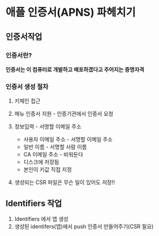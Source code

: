 # 애플 인증서(APNS) 파헤치기
## 인증서작업
### 인증서란?
**인증서는 이 컴퓨터로 개발하고 배포하겠다고 주어지는 증명자격**
### 인증서 생성 절차
1. 키체인 접근
2. 메뉴 인증서 지원 - 인증기관에서 인증서 요청
3. 정보입력 - 서명할 이메일 주소
	* 사용자 이메일 주소 - 서명할 이메일 주소
	* 일반 이름 - 서명할 사람 이름
	* CA 이메일 주소 - 비워둔다
	* 디스크에 저장됨
	* 본인이 키값 직접 지정

4. 생성되는 CSR 파일은 무슨 일이 있어도 저장!!

## Identifiers 작업
1. Identifiers 에서 앱 생성
2. 생성된 identifers(앱)에서 push 인증서 만들어주기(CSR 필요)

### 